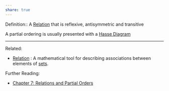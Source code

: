 ```yaml
---
share: true
---
```



Definition:: A [Relation](./Relation.md) that is reflexive, antisymmetric and transitive

A partial ordering is usually presented with a [Hasse Diagram](./Hasse%20Diagram.md)

---
Related:
- [Relation](./Relation.md) : A mathematical tool for describing associations between elements of [sets](Set.md).

Further Reading:
- [Chapter 7: Relations and Partial Orders](./Credenza/Chapter%207:%20Relations%20and%20Partial%20Orders.md)
